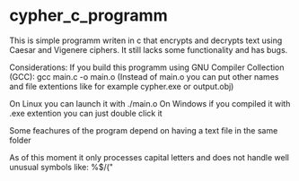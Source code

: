 # cypher_c_programm
This is simple programm writen in c that encrypts and decrypts text using Caesar and Vigenere ciphers.
It still lacks some functionality and has bugs.

Considerations:
If you build this programm using GNU Compiler Collection (GCC):
gcc main.c -o main.o  (Instead of main.o you can put other names and file extentions like for example cypher.exe or output.obj)

On Linux you can launch it with ./main.o
On Windows if you compiled it with .exe extention you can just double click it

Some feachures of the program depend on having a text file in the same folder

As of this moment it only processes capital letters and does not handle well unusual symbols like: %$/("
